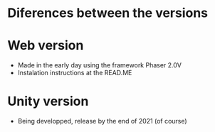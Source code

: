 # Diferences between the versions

# Web version

* Made in the early day using the framework Phaser 2.0V
* Instalation instructions at the READ.ME

# Unity version

* Being developped, release by the end of 2021 (of course)